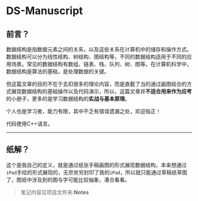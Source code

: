 # DS-Manuscript
## 前言？

数据结构是指数据元素之间的关系，以及这些关系在计算机中的储存和操作方式。数据结构可以分为线性结构、树结构、图结构等，不同的数据结构适用于不同的应用场景。常见的数据结构有数组、链表、栈、队列、树、图等。在计算机科学中，数据结构是算法的基础，是处理数据的关键。

但这篇文章的目的不在于去扣很多的理论内容，而是直截了当的通过画图结合的方式展现数据结构的基础操作以及代码演示，所以，这篇文章并**不适合用来作为应考**的小册子，更多的是学习数据结构的**实战与基本原理**。

个人也是学习者，能力有限，其中不乏有错误遗漏之处，欢迎指正！

代码使用C++语言。

****

## 纸解？

这个是我自己的定义，就是通过纸张手稿画图的形式展现数据结构，本来想通过`iPad`手绘的形式展现的，无奈贫穷封印了我的`iPad`，所以就只能通过草稿纸草图了，图纸中涉及到的图与字可能比较抽象，凑合看看。

> 笔记内容见项目文件夹:**Notes**
